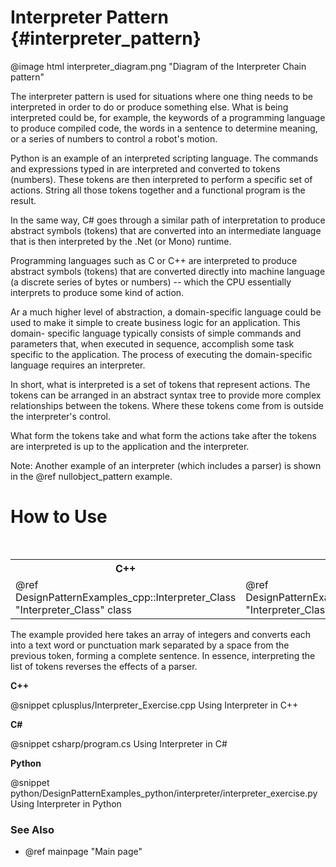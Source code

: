 # Interpreter Pattern {#interpreter_pattern}

@image html interpreter_diagram.png "Diagram of the Interpreter Chain pattern"

The interpreter pattern is used for situations where one thing needs to be
interpreted in order to do or produce something else.  What is being interpreted
could be, for example, the keywords of a programming language to produce
compiled code, the words in a sentence to determine meaning, or a series of
numbers to control a robot's motion.

Python is an example of an interpreted scripting language.  The commands and
expressions typed in are interpreted and converted to tokens (numbers).  These
tokens are then interpreted to perform a specific set of actions.  String all
those tokens together and a functional program is the result.

In the same way, C# goes through a similar path of interpretation to produce
abstract symbols (tokens) that are converted into an intermediate language that
is then interpreted by the .Net (or Mono) runtime.

Programming languages such as C or C++ are interpreted to produce abstract
symbols (tokens) that are converted directly into machine language (a discrete
series of bytes or numbers) -- which the CPU essentially interprets to produce
some kind of action.

Ar a much higher level of abstraction, a domain-specific language could be used
to make it simple to create business logic for an application.  This domain-
specific language typically consists of simple commands and parameters that,
when executed in sequence, accomplish some task specific to the application.
The process of executing the domain-specific language requires an interpreter.

In short, what is interpreted is a set of tokens that represent actions.
The tokens can be arranged in an abstract syntax tree to provide more
complex relationships between the tokens.  Where these tokens come from is
outside the interpreter's control.

What form the tokens take and what form the actions take after the tokens are
interpreted is up to the application and the interpreter.

Note: Another example of an interpreter (which includes a parser) is shown
in the @ref nullobject_pattern example.

# How to Use

<table>
<caption>Links to the Interpreter class</caption>
<tr>
  <th>C++
  <th>C#
  <th>Python
<tr>
  <td>@ref DesignPatternExamples_cpp::Interpreter_Class "Interpreter_Class" class
  <td>@ref DesignPatternExamples_csharp.Interpreter_Class "Interpreter_Class" class
  <td>@ref DesignPatternExamples_python.interpreter.interpreter_class.Interpreter_Class "Interpreter_Class" class
</table>

The example provided here takes an array of integers and converts each into
a text word or punctuation mark separated by a space from the previous
token, forming a complete sentence.  In essence, interpreting the list of
tokens reverses the effects of a parser.

__C++__

@snippet cplusplus/Interpreter_Exercise.cpp Using Interpreter in C++

__C#__

@snippet csharp/program.cs Using Interpreter in C#

__Python__

@snippet python/DesignPatternExamples_python/interpreter/interpreter_exercise.py Using Interpreter in Python

### See Also
- @ref mainpage "Main page"
